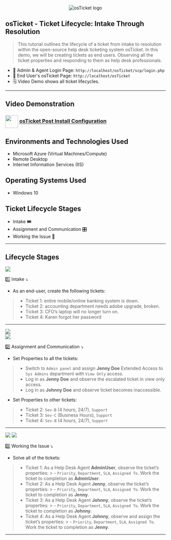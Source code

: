 <p align="center">
<img src="https://i.imgur.com/Clzj7Xs.png" alt="osTicket logo"/>
</p>

## osTicket - Ticket Lifecycle: Intake Through Resolution ##
> This tutorial outlines the lifecycle of a ticket from intake to resolution within the open-source help desk ticketing system osTicket. In this demo, we will be creating tickets as end users. Observing all the ticket properties and responding to them as help desk professionals.
 - 🔗 Admin & Agent Login Page: `http://localhost/osTicket/scp/login.php`
 - 🔗 End User's osTicket Page: `http://localhost/osTicket`
 - 🗒️ Video Demo shows all ticket lifecycles.  <br />
---

## Video Demonstration ##
### [<img src="https://img.icons8.com/?size=100&id=19318&format=png&color=000000" align="center" width="40" height="40">](https://www.youtube.com/channel/UC9YvuJxKB94ByhwCfZQ_5Kg) [osTicket Post Install Configuration](https://youtu.be/7HAPxk8Glic)

<h2>Environments and Technologies Used</h2>

- Microsoft Azure (Virtual Machines/Compute)
- Remote Desktop
- Internet Information Services (IIS)

<h2>Operating Systems Used </h2>

- Windows 10 </b>

<h2>Ticket Lifecycle Stages</h2>

- Intake 🎟️
- Assignment and Communication 🎛️
- Working the Issue 👷
---

<h2>Lifecycle Stages</h2>

<img src="https://github.com/user-attachments/assets/50b9c74e-b39e-475e-b230-e8c77e69474a" /> <br />

1️⃣ Intake ⤵️
- As an end-user, create the following tickets:
> - Ticket 1: entire mobile/online banking system is down.
> - Ticket 2: accounting department needs adobe upgrade, broken.
> - Ticket 3: CFO’s laptop will no longer turn on.
> - Ticket 4: Karen forgot her password
---

<img src="https://github.com/user-attachments/assets/d92b5db3-cf2b-4066-8aef-83065d63b092" /> <br />
<img src="https://github.com/user-attachments/assets/9a468cd5-7fc8-47b2-8036-a8ba74108b8f" /> <br />

2️⃣ Assignment and Communication ⤵️
- Set Properties to all the tickets:
> - Switch to `Admin panel` and assign **Jenny Doe** Extended Access to `Sys Admins` department with `View Only` access.
> - Log in as **Jenny Doe** and observe the escalated ticket in view only access.
> - Log in as **Johnny Doe** and observe ticket becomes inaccessible.
- Set Properties to other tickets:
> - Ticket 2: `Sev-B` (4 hours, 24/7), `Support`
> - Ticket 3: `Sev-C` (Business Hours), `Support`
> - Ticket 4: `Sev-B` (4 hours, 24/7), `Support` 
---

<img src="https://github.com/user-attachments/assets/edce1b88-f744-491d-8bed-b8913de96cce" />
<img src="https://github.com/user-attachments/assets/c94bf4a4-eab1-4004-87a9-837837d14a15" /> <br />

3️⃣ Working the Issue ⤵️
- Solve all of the tickets:
> - Ticket 1: As a Help Desk Agent **AdminUser**, observe the ticket’s properties:
    > - `Priority`, `Department`, `SLA`, `Assigned To`. Work the ticket to completion as **AdminUser**.
> - Ticket 2: As a Help Desk Agent **Jenny**, observe the ticket’s properties:
    > - `Priority`, `Department`, `SLA`, `Assigned To`. Work the ticket to completion as **Jenny**.
> - Ticket 3: As a Help Desk Agent **Johnny**, observe the ticket’s properties:
    > - `Priority`, `Department`, `SLA`, `Assigned To`. Work the ticket to completion as **Johnny**.
> - Ticket 4: As a Help Desk Agent **Johnny**, observe and assign the ticket’s properties:
    > - `Priority`, `Department`, `SLA`, `Assigned To`. Work the ticket to completion as **Jenny**.
---

